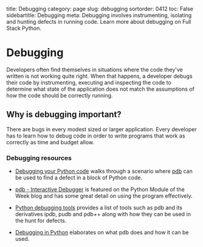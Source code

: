 title: Debugging
category: page
slug: debugging
sortorder: 0412
toc: False
sidebartitle: Debugging
meta: Debugging involves instrumenting, isolating and hunting defects in running code. Learn more about debugging on Full Stack Python.


# Debugging
Developers often find themselves in situations where the code they've written
is not working quite right. When that happens, a developer debugs their code
by instrumenting, executing and inspecting the code to determine what state
of the application does not match the assumptions of how the code should
be correctly running.


## Why is debugging important?
There are bugs in every modest sized or larger application. Every 
developer has to learn how to debug code in order to write programs that
work as correctly as time and budget allow.


### Debugging resources
* [Debugging your Python code](http://howchoo.com/g/zgi2y2iwyze/debugging-your-python-code)
  walks through a scenario where 
  [pdb](https://docs.python.org/2/library/pdb.html) 
  can be used to find a defect in a block of Python code.

* [pdb - Interactive Debugger](https://pymotw.com/2/pdb/) is featured on
  the Python Module of the Week blog and has some great detail on using
  the program effectively.

* [Python debugging tools](http://blog.ionelmc.ro/2013/06/05/python-debugging-tools/)
  provides a list of tools such as pdb and its derivatives ipdb, pudb and
  pdb++ along with how they can be used in the hunt for defects.

* [Debugging in Python](https://pythonconquerstheuniverse.wordpress.com/2009/09/10/debugging-in-python/)
  elaborates on what pdb does and how it can be used.


